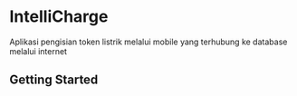 # IntelliCharge

Aplikasi pengisian token listrik melalui mobile yang terhubung ke database melalui internet

## Getting Started

